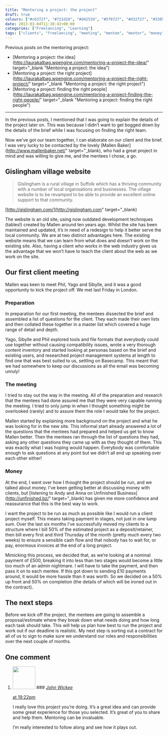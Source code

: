 ```yaml
---
title: "Mentoring a project: the project"
draft: true
colours: ["#c6372f", "#721d28", "#d4253d", "#5f0727", "#d32f27", "#330517", "#d2110f"]
date: 2013-03-04T11:38:43+00:00
categories: ["Freelancing", "Learning"]
tags: ["clients", "freelancing", "meeting", "mentee", "mentor", "money", "project"]
---
```


Previous posts on the mentoring project:

* [<span style="line-height: 13px;">Mentoring a project: the idea</span>](http://laurakalbag.wpengine.com/mentoring-a-project-the-idea/" target="_blank "Mentoring a project: the idea")
* [Mentoring a project: the right project](http://laurakalbag.wpengine.com/mentoring-a-project-the-right-project/" target="_blank "Mentoring a project: the right project")
* [Mentoring a project: finding the right people](http://laurakalbag.wpengine.com/mentoring-a-project-finding-the-right-people/" target="_blank "Mentoring a project: finding the right people")

---


In the previous posts, I mentioned that I was going to explain the details of the project later on. This was because I didn’t want to get bogged down by the details of the brief while I was focusing on finding the right team.

Now we’ve got our team together, I can elaborate on our client and the brief. I was very lucky to be contacted by the lovely [Mallen Baker](http://www.mallenbaker.net/" target="_blank), who had a great project in mind and was willing to give me, and the mentees I chose, a go.

## Gislingham village website

> Gislingham is a rural village in Suffolk which has a thriving community with a number of local organisations and businesses. The village website is to be revamped to be able to provide an excellent online support to that community.

[http://gislingham.com/](http://gislingham.com" target="_blank)

The website is an old site, using now outdated development techniques (tables!) created by Mallen around ten years ago. Whilst the site has been maintained and updated, it’s in need of a redesign to help it better serve the local community. We are at two distinct advantages here. The existing website means that we can learn from what does and doesn’t work on the existing site. Also, having a client who works in the web industry gives us the advantage that we won’t have to teach the client about the web as we work on the site.

## Our first client meeting

Mallen was keen to meet Phil, Yago and Sibylle, and it was a good opportunity to kick the project off. We met last Friday in London.

### Preparation

In preparation for our first meeting, the mentees dissected the brief and assembled a list of questions for the client. They each made their own lists and then collated these together in a master list which covered a huge range of detail and depth.

Yago, Sibylle and Phil explored tools and file formats that everybody could use together without causing compatibility issues, wrote a very thorough content inventory and started looking at personas based on the brief and existing users, and researched project management systems at length to find one that was best suited to us, settling on Basecamp. This meant that we had somewhere to keep our discussions as all the email was becoming unruly!

### The meeting

I tried to stay out the way in the meeting. All of the preparation and research that the mentees had done assured me that they were very capable running the meeting. I tried to only jump in when I thought something might be overlooked (rarely) and to assure them the role I would take for the project.

Mallen started by explaining more background on the project and what he was looking for in the new site. This informal start already answered a lot of the questions that the mentees had prepared and helped us get to know Mallen better. Then the mentees ran through the list of questions they had, asking any other questions they came up with as they thought of them. This was exactly what I was hoping would happen. Everybody was comfortable enough to ask questions at any point but we didn’t all end up speaking over each other either!

### Money

At the end, I went over how I thought the project should be run, and we talked about money. I’ve been getting better at discussing money with clients, but [listening to Andy and Anna on Unfinished Business](http://unfinished.bz/" target="_blank) has given me more confidence and reassurance that this is the best way to work.

I want the project to be run as much as possible like I would run a client project myself. This means taking payment in stages, not just in one lump sum. Over the last six months I’ve successfully moved my clients to a structure where I bill 50% of the estimated project as a deposit/retainer, then bill every first and third Thursday of the month (pretty much every two weeks) to ensure a sensible cash flow and that nobody has to wait for, or pay, enormous invoices at the end of a long project.

Mimicking this process, we decided that, as we’re looking at a nominal payment of £500, breaking it into less than two stages would become a little too much of an admin nightmare. I will have to take the payment, and then pass it on to each mentee. If this got down to sending £10 payments around, it would be more hassle than it was worth. So we decided on a 50% up front and 50% on completion (the details of which will be ironed out in the contract).

## The next steps

Before we kick off the project, the mentees are going to assemble a proposal/estimate where they break down what needs doing and how long each task should take. This will help us plan how best to run the project and work out if our deadline is realistic. My next step is sorting out a contract for all of us to sign to make sure we understand our roles and responsibilities over the next couple of months.

## One comment

<ol class="commentlist">
	<li class="comment even thread-even depth-1" id="li-comment-496">
			<div class="comment-author vcard">
			<img alt='' src='https://secure.gravatar.com/avatar/d8ea827f7b8b0d3a267f52a91eb31361?s=72&amp;d=mm&amp;r=g' srcset='https://secure.gravatar.com/avatar/d8ea827f7b8b0d3a267f52a91eb31361?s=144&amp;d=mm&amp;r=g 2x' class='avatar avatar-72 photo' height='72' width='72' />
### <cite class="fn"><a href='http://redheaded-geek.blogspot.com' rel='external nofollow' class='url'>John Wickee</a></cite>
		</div>
		<aside class="comment-meta commentmetadata"><p><a href="#comment-496"><time datetime="2013-03-27T19:22:40+00:00" pubdate class="published">
		 at <span class="hours">19:22pm</span></time></a></p>
	</aside>
	<div class="comment-entry">
		I really love this project you’re doing. It’s a great idea and can provide some great experience for those you selected. It’s great of you to share and help them. Mentoring can be invaluable. 

I’m really interested to follow along and see how it plays out.
	</div>
</li>
</ol>
